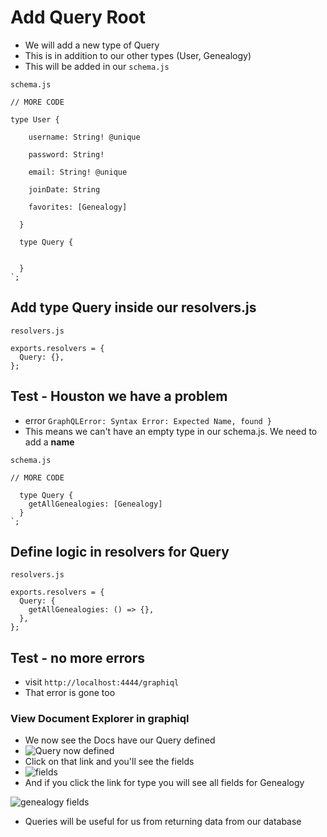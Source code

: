 # Add Query Root
* We will add a new type of Query
* This is in addition to our other types (User, Genealogy)
* This will be added in our `schema.js`

`schema.js`

```
// MORE CODE

type User {

    username: String! @unique

    password: String!

    email: String! @unique

    joinDate: String

    favorites: [Genealogy]

  }

  type Query {

    
  }
`;
```

## Add type Query inside our resolvers.js
`resolvers.js`

```
exports.resolvers = {
  Query: {},
};
```

## Test - Houston we have a problem
* error `GraphQLError: Syntax Error: Expected Name, found }`
* This means we can't have an empty type in our schema.js. We need to add a **name**

`schema.js`

```
// MORE CODE

  type Query {
    getAllGenealogies: [Genealogy]
  }
`;
```

## Define logic in resolvers for Query
`resolvers.js`

```
exports.resolvers = {
  Query: {
    getAllGenealogies: () => {},
  },
};
```

## Test - no more errors
* visit `http://localhost:4444/graphiql`
* That error is gone too

### View Document Explorer in graphiql
* We now see the Docs have our Query defined
* ![Query now defined](https://i.imgur.com/Kw1XQ0n.png)
* Click on that link and you'll see the fields
* ![fields](https://i.imgur.com/oC7hOgP.png)
* And if you click the link for type you will see all fields for Genealogy

![genealogy fields](http://localhost:4444/graphiql)

* Queries will be useful for us from returning data from our database
